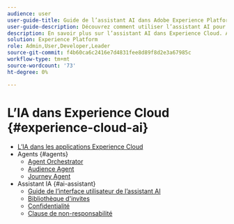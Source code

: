 ```yaml
---
audience: user
user-guide-title: Guide de l’assistant AI dans Adobe Experience Platform
user-guide-description: Découvrez comment utiliser l’assistant AI pour accélérer votre workflow avec Adobe Experience Platform et Real-Time Customer Data Platform.
description: En savoir plus sur l’assistant AI dans Experience Cloud. Améliorez vos connaissances sur les produits et obtenez des informations opérationnelles à l’aide de l’IA dans Experience Cloud.
solution: Experience Platform
role: Admin,User,Developer,Leader
source-git-commit: f4b60ca6c2416e7d4831fee8d89f8d2e3a67985c
workflow-type: tm+mt
source-wordcount: '73'
ht-degree: 0%

---
```



# L’IA dans Experience Cloud {#experience-cloud-ai}

- [L’IA dans les applications Experience Cloud](home.md)
- Agents {#agents}
   - [Agent Orchestrator](./agents/agent-orchestrator.md)
   - [Audience Agent](./agents/audience.md)
   - [Journey Agent](./agents/ajo-agent-analyze.md)
- Assistant IA {#ai-assistant}
   - [Guide de l’interface utilisateur de l’assistant AI](./ai-assistant/ai-assistant-ui.md)
   - [Bibliothèque d&#39;invites](./ai-assistant/prompt-library.md)
   - [Confidentialité](./ai-assistant/privacy.md)
   - [Clause de non-responsabilité](./ai-assistant/legal-disclaimer.md)